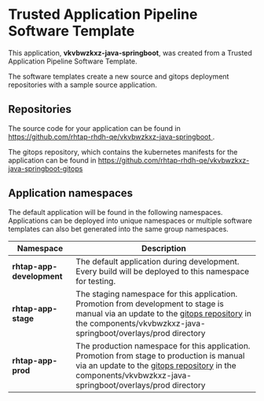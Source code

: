 # Trusted Application Pipeline Software Template

This application, **vkvbwzkxz-java-springboot**, was created from a Trusted Application Pipeline Software Template.

The software templates create a new source and gitops deployment repositories with a sample source application. 

## Repositories

The source code for your application can be found in [https://github.com/rhtap-rhdh-qe/vkvbwzkxz-java-springboot ](https://github.com/rhtap-rhdh-qe/vkvbwzkxz-java-springboot ).
 
The gitops repository, which contains the kubernetes manifests for the application can be found in 
[https://github.com/rhtap-rhdh-qe/vkvbwzkxz-java-springboot-gitops ](https://github.com/rhtap-rhdh-qe/vkvbwzkxz-java-springboot-gitops ) 

## Application namespaces 

The default application will be found in the following namespaces. Applications can be deployed into unique namespaces or multiple software templates can also bet generated into the same group namespaces.  

|  Namespace   |  Description   |  
| -------- | -------- |   
| **rhtap-app-development** | The default application during development. Every build will be deployed to this namespace for testing. | 
| **rhtap-app-stage** | The staging namespace for this application. Promotion from development to stage is manual via an update to the [gitops repository](https://github.com/rhtap-rhdh-qe/vkvbwzkxz-java-springboot-gitops ) in the components/vkvbwzkxz-java-springboot/overlays/prod directory |  
| **rhtap-app-prod** | The production namespace for this application. Promotion from stage to production is manual via an update to the [gitops repository](https://github.com/rhtap-rhdh-qe/vkvbwzkxz-java-springboot-gitops ) in the components/vkvbwzkxz-java-springboot/overlays/prod directory | 